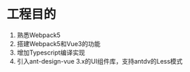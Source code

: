# 工程目的
1. 熟悉Webpack5
2. 搭建Webpack5和Vue3的功能
3. 增加Typescript编译实现
4. 引入ant-design-vue 3.x的UI组件库，支持antdv的Less模式